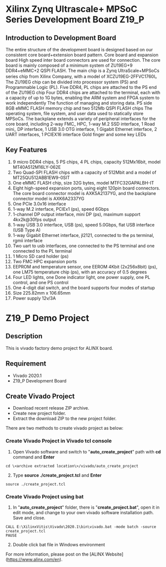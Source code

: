 # Xilinx Zynq Ultrascale+ MPSoC Series Development Board Z19_P
## Introduction to Development Board
The entire structure of the development board is designed based on our consistent core board+extension board pattern. Core board and expansion board
High speed inter board connectors are used for connection.
The core board is mainly composed of a minimum system of ZU19EG+9 DDR4+eMMC+2 QSPI FLASH.
The main chip is a Zynq UltraScale+MPSoCs series chip from Xilinx Company, with a model of
XCZU19EG-2FFVC1760I。 The ZU19EG chip can be divided into processor system (PS) and
Programmable Logic (PL). Five DDR4, PL chips are attached to the PS end of the ZU19EG chip
Four DDR4 chips are attached to the terminal, each with a capacity of up to 1G bytes, enabling the ARM system and FPGA system to work independently
The function of managing and storing data. PS side 8GB eMMC FLASH memory chip and two 512Mb QSPI FLASH chips
The operating system, file system, and user data used to statically store MPSoCs.
The backplane extends a variety of peripheral interfaces for the core board, including 2-way FMC_ HPC, 1-way M.2 SSD interface, 1
Road mini_ DP interface, 1 USB 3.0 OTG interface, 1 Gigabit Ethernet interface, 2 UART interfaces, 1 PCIEX16 interface
Gold finger and some key LEDs
## Key Features
1. 9 micro DDR4 chips, 5 PS chips, 4 PL chips, capacity 512Mx16bit, model MT40A512M16LY-062E
2. Two Quad-SPI FLASH chips with a capacity of 512Mbit and a model of MT25QU512ABB1EW9-0SIT
3. One eMMC FLASH chip, size 32G bytes, model MTFC32GAPALBH-IT
4. Eight high-speed expansion ports, using eight 120pin board connectors. The core board connector model is AXK5A2137YG, and the backplane connector model is AXK6A2337YG
5. One PCIe 3.0x16 interface
6. 1-way M.2 interface, PCIEx1 (ps), speed 6Gbps
7. 1-channel DP output interface, mini DP (ps), maximum support 4kx2k@30fps output
8. 1-way USB 3.0 interface, USB (ps), speed 5.0Gbps, flat USB interface (USB Type A)
9. 1-way Gigabit Ethernet interface, jl2121, connected to the ps terminal, rgmii interface
10. Two uart to usb interfaces, one connected to the PS terminal and one connected to the PL terminal
11. 1 Micro SD card holder (ps)
12. Two FMC HPC expansion ports
13. EEPROM and temperature sensor, one EEROM 4Kbit (2x256x8bit) (ps), one LM75 temperature chip (ps), with an accuracy of 0.5 degrees
14. Four LED lights, one Done indicator light, one power supply, one PL control, and one PS control
15. One 4-digit dial switch, and the board supports four modes of startup
16. Size 225.82mm x 106.65mm
17. Power supply 12v/3A
# Z19_P Demo Project
## Description
This is vivado factory demo project for ALINX board.
## Requirement
* Vivado 2020.1
* Z19_P Development Board
## Create Vivado Project
* Download recent release ZIP archive.
* Create new project folder.
* Extract the download ZIP to the new project folder.

There are two methods to create vivado project as below:
### Create Vivado Project in Vivado tcl console
1. Open Vivado software and switch to "**auto_create_project**" path with **cd** command and **Enter**
```
cd \<archive extracted location\>/vivado/auto_create_project
```
2. Type **source ./create_project.tcl** and **Enter**
```
source ./create_project.tcl
```

### Create Vivado Project using bat
1. In "**auto_create_project**" folder, there is "**create_project.bat**", open it in edit mode, and change to your own vivado software installation path. Save and close.
```
CALL E:\XilinxVitis\Vivado\2020.1\bin\vivado.bat -mode batch -source create_project.tcl
PAUSE
```
2. Double click bat file in Windows environment


For more information, please post on the [ALINX Website] (https://www.alinx.com/en).
